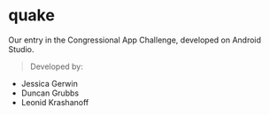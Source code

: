 # quake
Our entry in the Congressional App Challenge, developed on Android Studio.

> Developed by:
* Jessica Gerwin
* Duncan Grubbs
* Leonid Krashanoff
